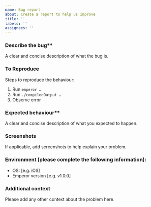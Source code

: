 ```yaml
---
name: Bug report
about: Create a report to help us improve
title: ''
labels: ''
assignees: ''
---
```


### Describe the bug**

A clear and concise description of what the bug is.

### To Reproduce

Steps to reproduce the behaviour:

1. Run `emperor …`
2. Run `./compiledOutput …`
3. Observe error

### Expected behaviour**

A clear and concise description of what you expected to happen.

### Screenshots

If applicable, add screenshots to help explain your problem.

### Environment (please complete the following information):

- OS: [e.g. iOS]
- Emperor version [e.g. v1.0.0]

### Additional context

Please add any other context about the problem here.
